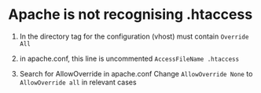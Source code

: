 Apache is not recognising .htaccess 
===================================

1. In the directory tag for the configuration (vhost) must contain ` Override All `

2. in apache.conf, this line is uncommented
 ` AccessFileName .htaccess `

3. Search for AllowOverride in apache.conf
Change ` AllowOverride None ` to ` AllowOverride all ` in relevant cases
